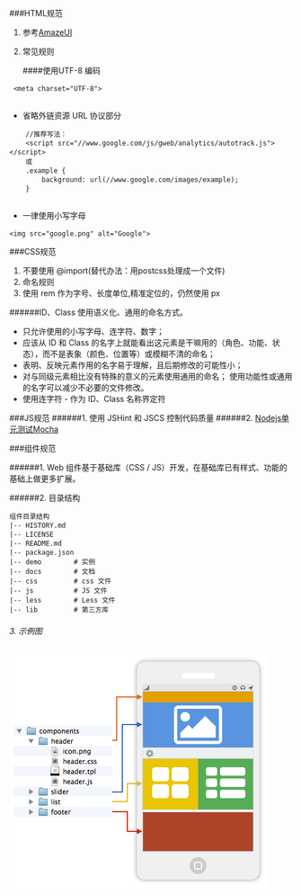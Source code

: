 
###HTML规范
1. 参考[AmazeUI](http://amazeui.org/getting-started/html-css-guide)
2. 常见规则
   
   ####使用UTF-8 编码
   
```
 <meta charset="UTF-8">
 
```
   * 省略外链资源 URL 协议部分
	
```
	//推荐写法：
	<script src="//www.google.com/js/gweb/analytics/autotrack.js"></script>
	或
	.example {
        background: url(//www.google.com/images/example);
    }
	
```
   * 一律使用小写字母

```
<img src="google.png" alt="Google">

```   
   

###CSS规范

1. 不要使用 @import(替代办法：用postcss处理成一个文件)
2. 命名规则
3. 使用 rem 作为字号、长度单位,精准定位的，仍然使用 px
 
######ID、Class 使用语义化、通用的命名方式。
 * 只允许使用的小写字母、连字符、数字；
 * 应该从 ID 和 Class 的名字上就能看出这元素是干嘛用的（角色、功能、状态），而不是表象（颜色、位置等）或模糊不清的命名；
 * 表明、反映元素作用的名字易于理解，且后期修改的可能性小；
 * 对与同级元素相比没有特殊的意义的元素使用通用的命名；
使用功能性或通用的名字可以减少不必要的文件修改。
 * 使用连字符 - 作为 ID、Class 名称界定符


###JS规范
######1. 使用 JSHint 和 JSCS 控制代码质量
######2. [Nodejs单元测试Mocha](https://segmentfault.com/a/1190000002921481)

###组件规范

######1. Web 组件基于基础库（CSS / JS）开发，在基础库已有样式、功能的基础上做更多扩展。

######2. 目录结构
```
组件目录结构
|-- HISTORY.md
|-- LICENSE
|-- README.md
|-- package.json
|-- demo        # 实例
|-- docs        # 文档
|-- css         # css 文件
|-- js          # JS 文件
|-- less        # Less 文件
|-- lib         # 第三方库
```
###### 3. 示例图

![Alt text](https://github.com/havefive/front-end/blob/master/page.png)
